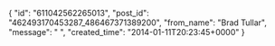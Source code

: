 {
   "id": "611042562265013",
   "post_id": "462493170453287_486467371389200",
   "from_name": "Brad Tullar",
   "message": " ",
   "created_time": "2014-01-11T20:23:45+0000"
 }
